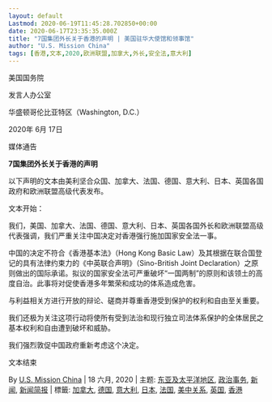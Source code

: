 ```yaml
---
layout: default
Lastmod: 2020-06-19T11:45:28.702850+00:00
date: 2020-06-17T23:35:35.000Z
title: "7国集团外长关于香港的声明 | 美国驻华大使馆和领事馆"
author: "U.S. Mission China"
tags: [香港,文本,2020,欧洲联盟,加拿大,外长,安全法,意大利]
---
```


美国国务院

发言人办公室

华盛顿哥伦比亚特区（Washington, D.C.）

2020年 6月 17日

媒体通告

**7国集团外长关于香港的声明**

以下声明的文本由美利坚合众国、加拿大、法国、德国、意大利、日本、英国各国政府和欧洲联盟高级代表发布。

文本开始：

我们，美国、加拿大、法国、德国、意大利、日本、英国各国外长和欧洲联盟高级代表强调，我们严重关注中国决定对香港强行施加国家安全法一事。

中国的决定不符合《香港基本法》（Hong Kong Basic Law）及其根据在联合国登记的具有法律约束力的《中英联合声明》（Sino-British Joint Declaration）之原则做出的国际承诺。拟议的国家安全法可严重破坏“一国两制”的原则和该领土的高度自治。此事将对促使香港多年繁荣和成功的体系造成危害。

与利益相关方进行开放的辩论、磋商并尊重香港受到保护的权利和自由至关重要。

我们还极为关注这项行动将使所有受到法治和现行独立司法体系保护的全体居民之基本权利和自由遭到破坏和威胁。

我们强烈敦促中国政府重新考虑这个决定。

文本结束

By [U.S. Mission China](https://china.usembassy-china.org.cn/zh/author/usmissionchina/) | 18 六月, 2020 | 主题: [东亚及太平洋地区](https://china.usembassy-china.org.cn/zh/category/east-asia-and-pacific-zh/), [政治事务](https://china.usembassy-china.org.cn/zh/category/political-affairs-zh/), [新闻](https://china.usembassy-china.org.cn/zh/category/news-zh/), [新闻简报](https://china.usembassy-china.org.cn/zh/category/press-releases-zh/) | 標籤: [加拿大](https://china.usembassy-china.org.cn/zh/tag/%e5%8a%a0%e6%8b%bf%e5%a4%a7/), [德国](https://china.usembassy-china.org.cn/zh/tag/%e5%be%b7%e5%9b%bd/), [意大利](https://china.usembassy-china.org.cn/zh/tag/%e6%84%8f%e5%a4%a7%e5%88%a9/), [日本](https://china.usembassy-china.org.cn/zh/tag/%e6%97%a5%e6%9c%ac/), [法国](https://china.usembassy-china.org.cn/zh/tag/%e6%b3%95%e5%9b%bd/), [美中关系](https://china.usembassy-china.org.cn/zh/tag/%e7%be%8e%e4%b8%ad%e5%85%b3%e7%b3%bb/), [英国](https://china.usembassy-china.org.cn/zh/tag/%e8%8b%b1%e5%9b%bd/), [香港](https://china.usembassy-china.org.cn/zh/tag/%e9%a6%99%e6%b8%af/)

